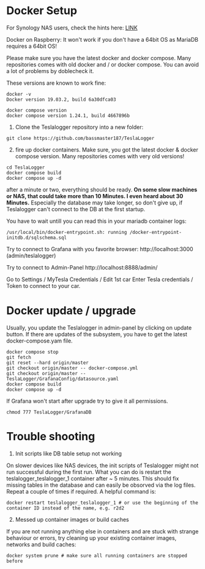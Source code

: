 # Docker Setup
For Synology NAS users, check the hints here: [LINK](docker_setup_synology.md) 

Docker on Raspberry: It won't work if you don't have a 64bit OS as MariaDB requires a 64bit OS!

Please make sure you have the latest docker and docker compose. Many repositories comes with old docker and / or docker compose. You can avoid a lot of problems by doblecheck it.

These versions are known to work fine:
```
docker -v
Docker version 19.03.2, build 6a30dfca03

docker compose version
docker compose version 1.24.1, build 4667896b
```

1. Clone the Teslalogger repository into a new folder:
```
git clone https://github.com/bassmaster187/TeslaLogger
```

2. fire up docker containers. Make sure, you got the latest docker & docker compose version. Many repositories comes with very old versions!
```
cd TeslaLogger
docker compose build
docker compose up -d
```

after a minute or two, everything should be ready. **On some slow machines or NAS, that could take more than 10 Minutes. I even heard about 30 Minutes.** Especially the database may take longer, so don't give up, if Teslalogger can't connect to the DB at the first startup. 

You have to wait untill you can read this in your mariadb container logs:
```
/usr/local/bin/docker-entrypoint.sh: running /docker-entrypoint-initdb.d/sqlschema.sql
```


Try to connect to Grafana with you favorite browser:
http://localhost:3000 (admin/teslalogger)

Try to connect to Admin-Panel
http://localhost:8888/admin/

Go to Settings / MyTesla Credentials / Edit 1st car
Enter Tesla credentials / Token to connect to your car.

# Docker update / upgrade
Usually, you update the Teslalogger in admin-panel by clicking on update button.
If there are updates of the subsystem, you have to get the latest docker-compose.yam file.

```
docker compose stop
git fetch
git reset --hard origin/master
git checkout origin/master -- docker-compose.yml
git checkout origin/master -- TeslaLogger/GrafanaConfig/datasource.yaml
docker compose build
docker compose up -d
```

If Grafana won't start after upgrade try to give it all permissions. 
```
chmod 777 TeslaLogger/GrafanaDB
```

# Trouble shooting
1. Init scripts like DB table setup not working

On slower devices like NAS devices, the init scripts of Teslalogger might not run successful during the first run. What you can do is restart the teslalogger_teslalogger_1 container after ~ 5 minutes. This should fix missing tables in the database and can easily be obsorved via the log files. Repeat a couple of times if required. A helpful command is:
```
docker restart teslalogger_teslalogger_1 # or use the beginning of the container ID instead of the name, e.g. r2d2
```

2. Messed up container images or build caches

If you are not running anything else in containers and are stuck with strange behaviour or errors, try cleaning up your existing container images, networks and build caches:
```
docker system prune # make sure all running containers are stopped before
```

